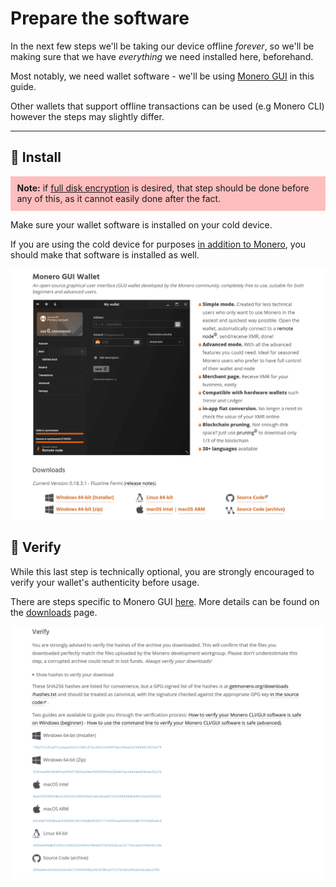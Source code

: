 # Prepare the software
In the next few steps we'll be taking our device offline _forever_, so we'll be making sure that we have _everything_ we need installed here, beforehand.

Most notably, we need wallet software - we'll be using [Monero GUI](https://www.getmonero.org/downloads) in this guide.

Other wallets that support offline transactions can be used (e.g Monero CLI) however the steps may slightly differ.

---

## 💾 Install

<p style="background:rgba(255,0,0,0.25);padding:0.75em;">
<strong>Note:</strong> if <a href="../optional/physical_security.md#-disk-encryption">full disk encryption</a> is desired, that step should be done before any of this, as it cannot easily done after the fact.
</p>


Make sure your wallet software is installed on your cold device.

If you are using the cold device for purposes [in addition to Monero](../before_we_start/before_we_start.md), you should make that software is installed as well.

![image](../img/prepare_the_software_1.jpg)

## 🔏 Verify

While this last step is technically optional, you are strongly encouraged to verify your wallet's authenticity before usage.

There are steps specific to Monero GUI [here](https://web.getmonero.org/resources/user-guides/verification-windows-beginner.html). More details can be found on the [downloads](https://getmonero.org/downloads) page.

![image](../img/prepare_the_software_2.jpg)
